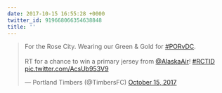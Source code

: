 ```yaml
---
date: 2017-10-15 16:55:28 +0000
twitter_id: 919668066354638848
title: ''
---
```


<blockquote class="twitter-tweet"><p lang="en" dir="ltr">For the Rose City. Wearing our Green &amp; Gold for <a href="https://twitter.com/hashtag/PORvDC?src=hash&amp;ref_src=twsrc%5Etfw">#PORvDC</a>.<br><br>RT for a chance to win a primary jersey from <a href="https://twitter.com/AlaskaAir?ref_src=twsrc%5Etfw">@AlaskaAir</a>! <a href="https://twitter.com/hashtag/RCTID?src=hash&amp;ref_src=twsrc%5Etfw">#RCTID</a> <a href="https://t.co/AcsUb953V9">pic.twitter.com/AcsUb953V9</a></p>&mdash; Portland Timbers (@TimbersFC) <a href="https://twitter.com/TimbersFC/status/919667406305234944?ref_src=twsrc%5Etfw">October 15, 2017</a></blockquote>
<script async src="https://platform.twitter.com/widgets.js" charset="utf-8"></script>
